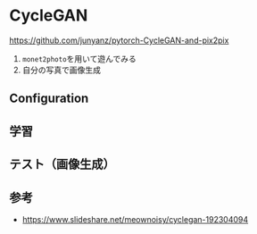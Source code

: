 # CycleGAN
https://github.com/junyanz/pytorch-CycleGAN-and-pix2pix

1. `monet2photo`を用いて遊んでみる
2. 自分の写真で画像生成

## Configuration

## 学習

## テスト（画像生成）

## 参考
- https://www.slideshare.net/meownoisy/cyclegan-192304094